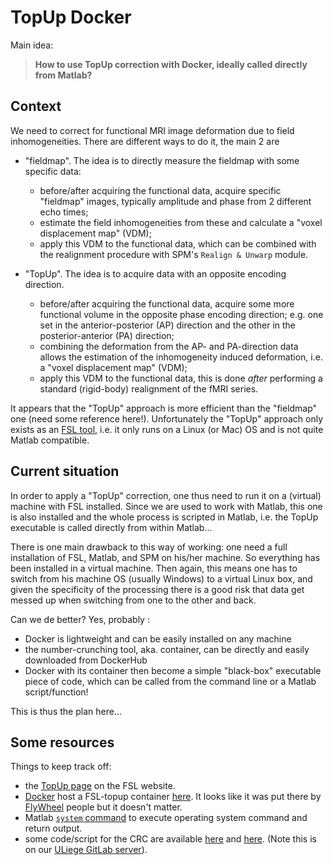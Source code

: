 # TopUp Docker

Main idea: 
> **How to use TopUp correction with Docker, ideally called directly from Matlab?**

## Context

We need to correct for functional MRI image deformation due to field inhomogeneities. There are different ways to do it, the main 2 are

- "fieldmap". The idea is to directly measure the fieldmap with some specific data:

  - before/after acquiring the functional data, acquire specific "fieldmap" images, typically amplitude and phase from 2 different echo times; 
  - estimate the field inhomogeneities from these and calculate a "voxel displacement map" (VDM);
  - apply this VDM to the functional data, which can be combined with the realignment procedure with SPM's `Realign & Unwarp` module.
- "TopUp". The idea is to acquire data with an opposite encoding direction.
  - before/after acquiring the functional data, acquire some more functional volume in the opposite phase encoding direction; e.g. one set in the anterior-posterior (AP) direction and the other in the posterior-anterior (PA) direction;
  - combining the deformation from the AP- and PA-direction data allows the estimation of the inhomogeneity induced deformation, i.e.  a "voxel displacement map" (VDM);
  - apply this VDM to the functional data, this is done *after* performing a standard (rigid-body) realignment of the fMRI series.

It appears that the "TopUp" approach is more efficient than the "fieldmap" one (need some reference here!). Unfortunately the "TopUp" approach only exists as an [FSL tool](https://fsl.fmrib.ox.ac.uk/fsl/fslwiki/FSL), i.e. it only runs on a Linux (or Mac) OS and is not quite Matlab compatible.

## Current situation

In order to apply a "TopUp" correction, one thus need to run it on a (virtual) machine with FSL installed. Since we are used to work with Matlab, this one is also installed and the whole process is scripted in Matlab, i.e. the TopUp executable is called directly from within Matlab...

There is one main drawback to this way of working: one need a full installation of FSL, Matlab, and SPM on his/her machine. So everything has been installed in a virtual machine. Then again, this means one has to switch from his machine OS (usually Windows) to a virtual Linux box, and given the specificity of the processing there is a good risk that  data get messed up when switching from one to the other and back.

Can we de better? Yes, probably : 

- Docker is lightweight and can be easily installed on any machine
- the number-crunching tool, aka. container, can be directly and easily downloaded from DockerHub
- Docker with its container then become a simple "black-box" executable piece of code, which can be called from the command line or a Matlab script/function!

This is thus the plan here...

## Some resources

Things to keep track off:

- the [TopUp page](https://fsl.fmrib.ox.ac.uk/fsl/fslwiki/topup) on the FSL website.
- [Docker](https://hub.docker.com/) host a FSL-topup container [here](https://hub.docker.com/r/flywheel/fsl-topup). It looks like it was put there by [FlyWheel](https://flywheel.io/) people but it doesn't matter.
- Matlab [`system` command](https://nl.mathworks.com/help/matlab/ref/system.html) to execute operating system command and return output.
- some code/script for the CRC are available [here](https://gitlab.uliege.be/CyclotronResearchCentre/LocalResources/Pipelines/mri/EpiSpatPreproc/blob/master/sandpit/run_spatial_preproc_topup_realign_applytopup.m) and [here](https://gitlab.uliege.be/CyclotronResearchCentre/LocalResources/Pipelines/mri/EpiSpatPreproc/blob/master/common/preproc_distcorr_topup_estimate.m). (Note this is on our [ULiege GitLab server](https://gitlab.uliege.be/)).

